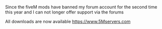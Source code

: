 Since the fiveM mods have banned my forum account for the second time this year and I can not longer offer support via the forums

All downloads are now available https://www.5Mservers.com
